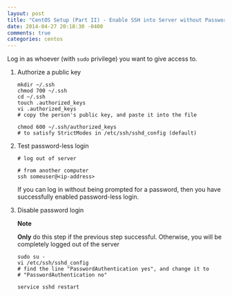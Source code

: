 ```yaml
---
layout: post
title: "CentOS Setup (Part II) - Enable SSH into Server without Password"
date: 2014-04-27 20:18:30 -0400
comments: true
categories: centos
---
```


Log in as whoever (with `sudo` privilege) you want to give access to.

1. Authorize a public key

    ```
    mkdir ~/.ssh
    chmod 700 ~/.ssh
    cd ~/.ssh
    touch .authorized_keys
    vi .authorized_keys
    # copy the person's public key, and paste it into the file

    chmod 600 ~/.ssh/authorized_keys
    # to satisfy StrictModes in /etc/ssh/sshd_config (default)
    ```
<!-- more -->

2. Test password-less login

    ```
    # log out of server

    # from another computer
    ssh someuser@<ip-address>
    ```

    If you can log in without being prompted for a password, then you have
    successfully enabled password-less login.

3. Disable password login

    **Note**

    **Only** do this step if the previous step successful. Otherwise, you will
    be completely logged out of the server

    ```
    sudo su -
    vi /etc/ssh/sshd_config
    # find the line "PasswordAuthentication yes", and change it to
    # "PasswordAuthentication no"

    service sshd restart
    ```
